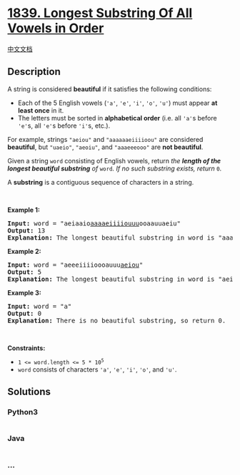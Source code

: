 # [1839. Longest Substring Of All Vowels in Order](https://leetcode.com/problems/longest-substring-of-all-vowels-in-order)

[中文文档](/solution/1800-1899/1839.Longest%20Substring%20Of%20All%20Vowels%20in%20Order/README.md)

## Description

<p>A string is considered <strong>beautiful</strong> if it satisfies the following conditions:</p>

<ul>
	<li>Each of the 5 English vowels (<code>&#39;a&#39;</code>, <code>&#39;e&#39;</code>, <code>&#39;i&#39;</code>, <code>&#39;o&#39;</code>, <code>&#39;u&#39;</code>) must appear <strong>at least once</strong> in it.</li>
	<li>The letters must be sorted in <strong>alphabetical order</strong> (i.e. all <code>&#39;a&#39;</code>s before <code>&#39;e&#39;</code>s, all <code>&#39;e&#39;</code>s before <code>&#39;i&#39;</code>s, etc.).</li>
</ul>

<p>For example, strings <code>&quot;aeiou&quot;</code> and <code>&quot;aaaaaaeiiiioou&quot;</code> are considered <strong>beautiful</strong>, but <code>&quot;uaeio&quot;</code>, <code>&quot;aeoiu&quot;</code>, and <code>&quot;aaaeeeooo&quot;</code> are <strong>not beautiful</strong>.</p>

<p>Given a string <code>word</code> consisting of English vowels, return <em>the <strong>length of the longest beautiful substring</strong> of </em><code>word</code><em>. If no such substring exists, return </em><code>0</code>.</p>

<p>A <strong>substring</strong> is a contiguous sequence of characters in a string.</p>

<p>&nbsp;</p>
<p><strong class="example">Example 1:</strong></p>

<pre>
<strong>Input:</strong> word = &quot;aeiaaio<u>aaaaeiiiiouuu</u>ooaauuaeiu&quot;
<strong>Output:</strong> 13
<b>Explanation:</b> The longest beautiful substring in word is &quot;aaaaeiiiiouuu&quot; of length 13.</pre>

<p><strong class="example">Example 2:</strong></p>

<pre>
<strong>Input:</strong> word = &quot;aeeeiiiioooauuu<u>aeiou</u>&quot;
<strong>Output:</strong> 5
<b>Explanation:</b> The longest beautiful substring in word is &quot;aeiou&quot; of length 5.
</pre>

<p><strong class="example">Example 3:</strong></p>

<pre>
<strong>Input:</strong> word = &quot;a&quot;
<strong>Output:</strong> 0
<b>Explanation:</b> There is no beautiful substring, so return 0.
</pre>

<p>&nbsp;</p>
<p><strong>Constraints:</strong></p>

<ul>
	<li><code>1 &lt;= word.length &lt;= 5 * 10<sup>5</sup></code></li>
	<li><code>word</code> consists of characters <code>&#39;a&#39;</code>, <code>&#39;e&#39;</code>, <code>&#39;i&#39;</code>, <code>&#39;o&#39;</code>, and <code>&#39;u&#39;</code>.</li>
</ul>

## Solutions

<!-- tabs:start -->

### **Python3**

```python

```

### **Java**

```java

```

### **...**

```

```

<!-- tabs:end -->
